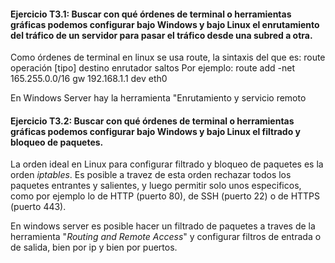 #### Ejercicio T3.1: Buscar con qué órdenes de terminal o herramientas gráficas podemos configurar bajo Windows y bajo Linux el enrutamiento del tráfico de un servidor para pasar el tráfico desde una subred a otra. 

Como órdenes de terminal en linux se usa route, la sintaxis del que es:
        route operación [tipo] destino enrutador saltos
Por ejemplo:
route add -net 165.255.0.0/16 gw 192.168.1.1 dev eth0

En Windows Server hay la herramienta "Enrutamiento y servicio remoto

#### Ejercicio T3.2: Buscar con qué órdenes de terminal o herramientas gráficas podemos configurar bajo Windows y bajo Linux el filtrado y bloqueo de paquetes. 

La orden ideal en Linux para configurar filtrado y bloqueo de paquetes es la orden _iptables_. Es posible a travez de esta orden rechazar todos los paquetes entrantes y salientes, y luego permitir solo unos especificos, como por ejemplo lo de HTTP (puerto 80), de SSH (puerto 22) o de HTTPS (puerto 443).

En windows server es posible hacer un filtrado de paquetes a traves de la herramienta "_Routing and Remote Access_" y configurar filtros de entrada o de salida, bien por ip y bien por puertos.